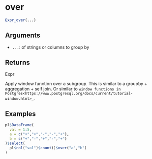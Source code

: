 # over

```r
Expr_over(...)
```

## Arguments

- `...`: of strings or columns to group by

## Returns

Expr

Apply window function over a subgroup. This is similar to a groupby + aggregation + self join. Or similar to `window functions in Postgres<https://www.postgresql.org/docs/current/tutorial-window.html>`_.

## Examples

```r
pl$DataFrame(
  val = 1:5,
  a = c("+","+","-","-","+"),
  b = c("+","-","+","-","+")
)$select(
  pl$col("val")$count()$over("a","b")
)
```